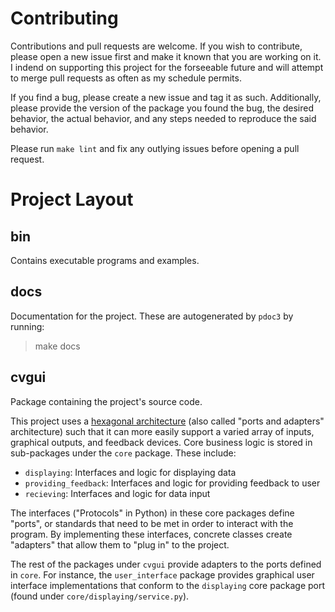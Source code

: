 # Contributing

Contributions and pull requests are welcome. If you wish to contribute, please
open a new issue first and make it known that you 
are working on it. I indend on supporting this project 
for the forseeable future and will attempt to merge 
pull requests as often as my schedule permits.

If you find a bug, please create a new issue and tag 
it as such. Additionally, please provide the 
version of the package you found the bug, the desired
behavior, the actual behavior, and any steps 
needed to reproduce the said behavior.

Please run `make lint` and fix any outlying issues before
opening a pull request.

# Project Layout

## bin

Contains executable programs and examples.

## docs

Documentation for the project. These are autogenerated by `pdoc3` by
running:
> make docs

## cvgui

Package containing the project's source code.

This project uses a 
[hexagonal architecture](https://en.wikipedia.org/wiki/Hexagonal_architecture_(software)) 
(also called "ports and adapters" architecture)
such that it can more easily support a varied array of inputs, graphical
outputs, and feedback devices. Core business logic is stored in
sub-packages under the `core` package. These include:
- `displaying`: Interfaces and logic for displaying data
- `providing_feedback`: Interfaces and logic for providing feedback to user
- `recieving`: Interfaces and logic for data input
<!-- - `logging`: Interfaces and logic for logging  -->

The interfaces ("Protocols" in Python) in these core packages define
"ports", or standards that need to be met in order to interact with the 
program. By implementing these interfaces, concrete classes create 
"adapters" that allow them to "plug in" to the project. 

The rest of the packages under `cvgui` provide adapters to the ports
defined in `core`. For instance, the `user_interface` package provides
graphical user interface implementations that conform to the `displaying`
core package port (found under `core/displaying/service.py`).

<!-- ## tests

lol -->